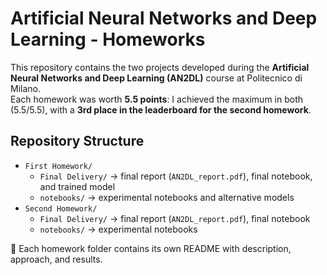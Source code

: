 # Artificial Neural Networks and Deep Learning - Homeworks

This repository contains the two projects developed during the **Artificial Neural Networks and Deep Learning (AN2DL)** course at Politecnico di Milano.  
Each homework was worth **5.5 points**: I achieved the maximum in both (5.5/5.5), with a **3rd place in the leaderboard for the second homework**.

## Repository Structure
- `First Homework/`  
  - `Final Delivery/` → final report (`AN2DL_report.pdf`), final notebook, and trained model  
  - `notebooks/` → experimental notebooks and alternative models
- `Second Homework/`  
  - `Final Delivery/` → final report (`AN2DL_report.pdf`), final notebook
  - `notebooks/` → experimental notebooks

📄 Each homework folder contains its own README with description, approach, and results.
